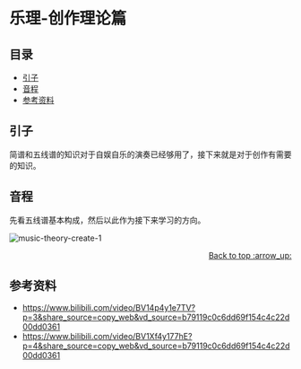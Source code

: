 # 乐理-创作理论篇
## <a name="index"></a> 目录
- [引子](#start)
- [音程](#part1)
- [参考资料](#reference)

## <a name="start"></a> 引子
简谱和五线谱的知识对于自娱自乐的演奏已经够用了，接下来就是对于创作有需要的知识。

## <a name="part1"></a> 音程
先看五线谱基本构成，然后以此作为接下来学习的方向。

![music-theory-create-1][url-local-1]



<div align="right"><a href="#index">Back to top :arrow_up:</a></div>



## <a name="reference"></a> 参考资料
- https://www.bilibili.com/video/BV14p4y1e7TV?p=3&share_source=copy_web&vd_source=b79119c0c6dd69f154c4c22d00dd0361
- https://www.bilibili.com/video/BV1Xf4y177hE?p=4&share_source=copy_web&vd_source=b79119c0c6dd69f154c4c22d00dd0361



[url-local-1]:./images/music-theory-create.001.png
[url-local-2]:./images/music-theory-create.002.png
[url-local-3]:./images/music-theory-create.003.png
[url-local-4]:./images/music-theory-create.004.png
[url-local-5]:./images/music-theory-create.005.png
[url-local-6]:./images/music-theory-create.006.png
[url-local-7]:./images/music-theory-create.007.png
[url-local-8]:./images/music-theory-create.008.png
[url-local-9]:./images/music-theory-create.009.png
[url-local-10]:./images/music-theory-create.010.png
[url-local-11]:./images/music-theory-create.011.png
[url-local-12]:./images/music-theory-create.012.png
[url-local-13]:./images/music-theory-create.013.png
[url-local-14]:./images/music-theory-create.014.png
[url-local-15]:./images/music-theory-create.015.png
[url-local-16]:./images/music-theory-create.016.png
[url-local-17]:./images/music-theory-create.017.png
[url-local-18]:./images/music-theory-create.018.png
[url-local-19]:./images/music-theory-create.019.png
[url-local-20]:./images/music-theory-create.020.png
[url-local-21]:./images/music-theory-create.021.png
[url-local-22]:./images/music-theory-create.022.png
[url-local-23]:./images/music-theory-create.023.png
[url-local-24]:./images/music-theory-create.024.png
[url-local-25]:./images/music-theory-create.025.png
[url-local-26]:./images/music-theory-create.026.png
[url-local-27]:./images/music-theory-create.027.png
[url-local-28]:./images/music-theory-create.028.png
[url-local-29]:./images/music-theory-create.029.png
[url-local-30]:./images/music-theory-create.030.png
[url-local-31]:./images/music-theory-create.031.png
[url-local-32]:./images/music-theory-create.032.png
[url-local-33]:./images/music-theory-create.033.png
[url-local-34]:./images/music-theory-create.034.png
[url-local-35]:./images/music-theory-create.035.png
[url-local-36]:./images/music-theory-create.036.png
[url-local-37]:./images/music-theory-create.037.png
[url-local-38]:./images/music-theory-create.038.png
[url-local-39]:./images/music-theory-create.039.png
[url-local-40]:./images/music-theory-create.040.png